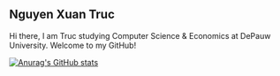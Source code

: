 Nguyen Xuan Truc 
--------------------------------------------------

Hi there, I am Truc studying Computer Science & Economics at DePauw University. Welcome to my GitHub! 


[![Anurag's GitHub stats](https://github-readme-stats.vercel.app/api?username=trucnguyen10)](https://github.com/anuraghazra/github-readme-stats)






